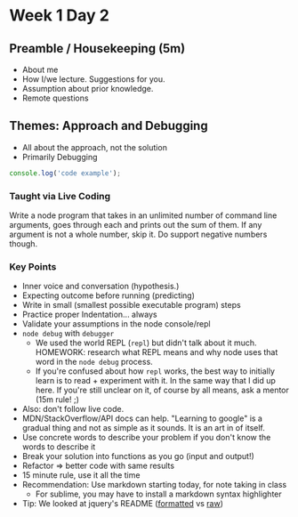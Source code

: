 Week 1 Day 2
=====

## Preamble / Housekeeping (5m)

* About me
* How I/we lecture. Suggestions for you.
* Assumption about prior knowledge.
* Remote questions

















## Themes: Approach and Debugging

* All about the approach, not the solution
* Primarily Debugging


```javascript
console.log('code example');
```




### Taught via Live Coding

Write a node program that takes in an unlimited number of command line arguments, goes through each and prints out the sum of them. If any argument is not a whole number, skip it. Do support negative numbers though.










### Key Points

* Inner voice and conversation (hypothesis.)
* Expecting outcome before running (predicting)
* Write in small (smallest possible executable program) steps
* Practice proper Indentation... always
* Validate your assumptions in the node console/repl
* `node debug` with `debugger`
  * We used the world REPL (`repl`) but didn't talk about it much. HOMEWORK: research what REPL means and why node uses that word in the `node debug` process.
  * If you're confused about how `repl` works, the best way to initially learn is to read + experiment with it. In the same way that I did up here. If you're still unclear on it, of course by all means, ask a mentor (15m rule! ;)
* Also: don't follow live code.
* MDN/StackOverflow/API docs can help. "Learning to google" is a gradual thing and not as simple as it sounds. It is an art in of itself.
* Use concrete words to describe your problem if you don't know the words to describe it
* Break your solution into functions as you go (input and output!)
* Refactor => better code with same results
* 15 minute rule, use it all the time
* Recommendation: Use markdown starting today, for note taking in class
  * For sublime, you may have to install a markdown syntax highlighter
* Tip: We looked at jquery's README ([formatted](https://github.com/jquery/jquery) vs [raw](https://raw.githubusercontent.com/jquery/jquery/master/README.md))
